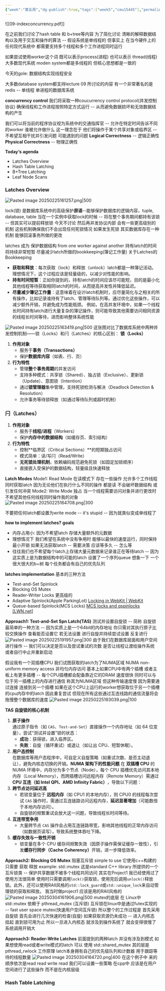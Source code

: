 ```yaml
---
{"week":"第五周","dg-publish":true,"tags":["week5","cmu15445"],"permalink":"/DataBase Systems/CMU 15-445：Database Systems/Lecture 09 Index Concurrency Control/","dgPassFrontmatter":true,"noteIcon":"","created":"2025-02-06T17:46:26.149+08:00","updated":"2025-04-19T09:54:50.920+08:00"}
---
```



![[09-indexconcurrency.pdf]]

在之前我们讨论了hash table 和 b+tree等内容    为了简化讨论  清晰的解释数据结构以及用于交互和操作的算法 -- 假设系统是单线程的
但事实上 在当今硬件上的任何现代系统中 都需要支持多个线程和多个工作进程同时运行

如果尝试使用worker这个词  既可以表示process(进程)  也可以表示  thread(线程)
大多数现代系统 moden system都是多线程的  但核心思想都是一致的

今天的gole: 数据结构实现线程安全

大多数database system都支持lecture 09 所讨论的内容
有一个非常著名的是redis  -- 单线程  单进程的数据库系统

**concurrency control**
我们将采取一种coucurrency control protocol(并发控制协议) 确保线程和工作进程按照特定方式运行 -- 从而避免数据损坏和无效数据结构的产生

我们可以将当前的程序协议视为系统中的交通指挥官 -- 允许在特定时间告诉不同的worker 谁被允许做什么
这一理念在于 他们将操作于某个共享对象或临界区 --不希望互相干扰并引发问题
可能遇到的问题
**Logical Correctness** -- 逻辑正确性
**Physical Correctness** -- 物理正确性

**Today‘s agenda**
- Latches Overview
- Hash Table Latching
- B+Tree Latching
- Leaf Node Scans

### Latches Overview
![Pasted image 20250225161257.png|500](/img/user/accessory/Pasted%20image%2020250225161257.png)

lock(锁) 是数据库系统中的高级保护**原语**--能够保护数据库的逻辑内容，tuple, database, table   当在一个实例中获取lock的时候 -- 将在整个事务期间都持有该锁 -- 但其实可以提前释放锁 今天不讨论
然后再并发协议内部 会有一些更高级别的机制  这些机制确保我们不会出现任何死锁情况
如果发生死锁 其实数据库存在一种机制 能够回滚事务所做的更改

latches 成为 保护数据结构 from one worker against another
持有latch的时间将持续非常短暂
尽量减少latch所做的bookkeeping(簿记工作量)
 关于Latches的Bookkeeping
- **获取和释放**：每次获取（lock）和释放（unlock）latch都是一种簿记活动。理想情况下，这个过程应该是轻量级的，以减少对性能的影响。
- **持有时间短暂**：正如你提到的，持有latch的时间应该尽可能短，目的是最小化其他线程等待获取相同latch的时间，从而提高并发性并降低延迟。
- **尽量减少簿记工作量**：这意味着在设计latch机制时，应尽量简化与之相关的所有操作，比如记录谁持有了latch、管理等待队列等。通过优化这些操作，可以减少额外开销，并避免成为性能瓶颈。
例如，在高并发环境中，如果一个线程长时间持有latch进行大量复杂的簿记操作，则可能导致其他需要访问相同资源的线程长时间等待，进而影响整体系统性能

![Pasted image 20250225163419.png|500](/img/user/accessory/Pasted%20image%2020250225163419.png)
这张图对比了数据库系统中两种并发控制机制——锁（Locks）和闩（Latches）的核心区别：
**锁（Locks）​**
1. ​**作用对象**​
    - 服务于**事务（Transactions）​**​
    - 保护**数据库内容**​（如表、行、页）
2. ​**行为特性**​
    - 管理**整个事务周期**的并发访问
    - 支持多种模式：共享锁（Shared）、独占锁（Exclusive）、更新锁（Update）、意图锁（Intention）
    - 通过**锁管理器**集中管理，支持死锁检测与解决（Deadlock Detection & Resolution）
    - 允许事务等待锁释放（如通过等待队列或超时机制）

### ​**闩（Latches）​**
1. ​**作用对象**​
    - 服务于**线程/进程**​（Workers）
    - 保护**内存中的数据结构**​（如缓存页、索引结构）
2. ​**行为特性**​
    - 控制**临界区（Critical Sections）​**的短期独占访问
    - 模式简单：读/写闩（Read/Write）
    - ​**无死锁处理机制**，依赖编码规范避免死锁（如固定加锁顺序）
    - 直接嵌入受保护的数据结构，轻量级且快速释放

**Latch Modes**
Mode1: Read Mode
在读模式下  存在一些操作 允许多个工作线程同时获取latch 因为无论他们在执行什么不同的操作  都是读  不会破坏数据结构 或 引发任何冲突
Mode2: Write Mode
独占
当一个线程需要访问对象并进行更改时 不希望其他任何线程同时操作我的对象
![Pasted image 20250225164708.png|300](/img/user/accessory/Pasted%20image%2020250225164708.png)

不要把任何latch都设置为write mode -- it's stupid -- 因为就类似变成单线程了

**how to implement latches?**
**goals**
- 内存占用小: 因为不希望latch 存储大量额外的元数据
- 理想情况下  我们希望在系统中没有争用时 能够以最快的速度运行，同时保持最小开销  如果无法获取latch -- 需要决策  应该等多久 -- 怎么等    
- 往往我们也不希望每个latch上存储大量元数据来记录谁正在等待latch -- 因为这实质上是为数据结构中的可能的latch 设置了一个序列queue        想象一下  一个很大很大的b+树  每个任务都会有自己的优先队列

**latches implementation**
基本的三种方法
- Test-and-Set Spinlock
- Blocking OS Mutex
- Reader-Writer Locks
更高级的
- Adaptive Spinlock(Apple ParkingLot) [Locking in WebKit | WebKit](https://webkit.org/blog/6161/locking-in-webkit/)
- Queue-based Spinlock(MCS Locks) [MCS locks and qspinlocks [LWN.net]](https://lwn.net/Articles/590243/)

**Approach1: Test-and-Set Spn Latch(TAS)**
测试并设置自旋锁 --  简称 自旋锁
最简单的一种方法 -- 因为实质上是一个64bit的内存地址
你只需对其执行原子比较交换操作 查看能否设置它  若无法设置   进行自旋并持续尝试设置  反复进行
![Pasted image 20250225191957.png|300](/img/user/accessory/Pasted%20image%2020250225191957.png)
由于我们在数据库层面和用户空间进行操作 -- 我们可以决定是否以及尝试重试的次数 是否让线程让渡给操作系统 或者自行中止并重新启动

假设我有一个双插槽CPU 我们试图获取的latch为了NUMA区域
NUMA non-uniform memory access 非均匀内存访问
基本上如果CPU中有两个插槽 或者主板上有更多插槽 -- 每个CPU插槽都会配备靠近它的DRAM 速度很快  同时可以与位于另一插槽上的内存进行通信  称其为NUMA区域 但这种传输速度慢 因为需要通过连接 连接到另一个插槽
如果在这个CPU上运行的worker想获取位于另一个插槽的cpu内存中的latch 因此重复尝试  但现在所有这些通过互连线路的通信流量将会拖慢整个数据库的速度
![Pasted image 20250225193039.png|100](/img/user/accessory/Pasted%20image%2020250225193039.png)

​**TAS 自旋锁的核心机制**
1. ​**原子操作**​  
    通过原子指令（如 `CAS`、`Test-and-Set`）直接操作一个内存地址（如 64 位变量），尝试“测试并设置”锁的状态：
    - ​**成功**：获得锁，进入临界区。
    - ​**失败**：自旋（循环重试）或退让（如让出 CPU、短暂休眠）。
2. ​**用户态控制**​  
    在数据库等用户态程序中，可自定义自旋策略（如重试次数、是否主动退让），避免内核态切换的开销。
​**NUMA 架构下的性能问题**
在 ​**双插槽 CPU**​ 的 NUMA 环境中，内存分为多个节点（Node），每个 CPU 插槽优先访问其本地内存（Local Memory），而跨插槽访问远程内存（Remote Memory）需通过 ​**CPU 互连（如 Intel QPI、AMD Infinity Fabric）​**，导致以下问题：
1. ​**跨节点访问延迟高**​
    - 若锁变量位于 ​**远程内存**​（如 CPU1 的本地内存），则 CPU0 的线程每次尝试 `CAS` 操作时，需通过互连链路访问远程内存，**延迟显著增加**​（可能数倍于本地内存访问）。
    - 自旋锁的频繁重试会放大这一问题，导致线程长时间等待。
2. ​**互连带宽争用**​
    - 大量跨节点 `CAS` 操作会占用互连链路带宽，影响其他线程的正常内存访问（如数据页读写），导致系统整体吞吐下降。
3. ​**缓存失效与一致性开销**​
    - 锁变量在多个 CPU 缓存间频繁失效（因原子操作需保证缓存一致性），引发 ​**缓存行同步（Cache Coherency）​**​ 开销，进一步降低效率。

**Approach2: Blocking OS Mutex**
阻塞互斥锁
simple to use
它使用c++构建的  只需要  获取 释放
example: std::mutex
这是standard C++ library 所提供的一个互斥锁类 -- 保护共享数据不被多个线程共同访问
其实在Project1 我已经使用过了  使用方法很简单
使用时只需要调用`lock()`获取锁，使用完后调用`unlock()`释放锁。此外，还可以使用RAII风格的`std::lock_guard`或`std::unique_lock`来自动管理锁的获取和释放。
我当时做project1 应该是用的RAII风格的
![Pasted image 20250304161906.png|500](/img/user/accessory/Pasted%20image%2020250304161906.png)
mutex的底层  在 Linux中 std::mutex 依赖于 pthread_mutex (互斥锁)
互斥锁在linux中是通过futex实现的  --  fast user space mutex(快速用户空间互斥锁)
所以整个的工作过程是  首先采用自旋锁  首先会进行几次快速的检查(自旋)  如果获取资源仍未成功  -- 进入内核态  挂起 直到锁可用为止
所以一旦进入内核态 就涉及到操作系统了  就会变得很慢了 系统调用开销大

**Approach3: Reader-Write Latches**
前面提到的两种latch 并没有涉及到模式
如果想使用read或者write模式的latch  可以 使用 std::shared_mutex
其的层是 pthread_rwlock
工作原理  latch本身拥有自己的优先级队列和计数器 用于跟踪等待的线程数量
![Pasted image 20250304164720.png|400](/img/user/accessory/Pasted%20image%2020250304164720.png)
在这个例子中  来的顺序依次是read read write read
我们可以设置一些策略
在cpp中 应该是在用户空间进行了这些操作  而不是在内核层级

### Hash Table Latching
